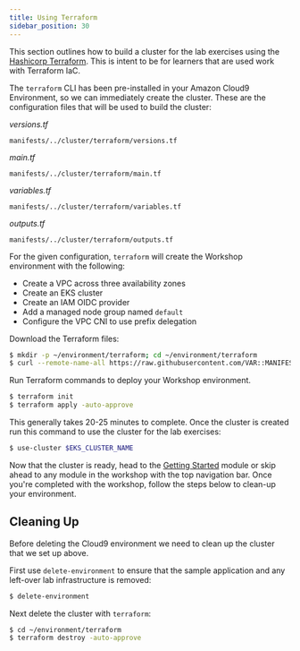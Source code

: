 ```yaml
---
title: Using Terraform
sidebar_position: 30
---
```


This section outlines how to build a cluster for the lab exercises using the [Hashicorp Terraform](https://developer.hashicorp.com/terraform). This is intent to be for learners that are used work with Terraform IaC.

The `terraform` CLI has been pre-installed in your Amazon Cloud9 Environment, so we can immediately create the cluster. These are the configuration files that will be used to build the cluster:

*versions.tf*
```file hidePath=true
manifests/../cluster/terraform/versions.tf
```

*main.tf*
```file hidePath=true
manifests/../cluster/terraform/main.tf
```

*variables.tf*
```file hidePath=true
manifests/../cluster/terraform/variables.tf
```

*outputs.tf*
```file hidePath=true
manifests/../cluster/terraform/outputs.tf
```

For the given configuration, `terraform` will create the Workshop environment with the following:
- Create a VPC across three availability zones
- Create an EKS cluster
- Create an IAM OIDC provider
- Add a managed node group named `default`
- Configure the VPC CNI to use prefix delegation

Download the Terraform files:

```bash test=false
$ mkdir -p ~/environment/terraform; cd ~/environment/terraform
$ curl --remote-name-all https://raw.githubusercontent.com/VAR::MANIFESTS_OWNER/VAR::MANIFESTS_REPOSITORY/VAR::MANIFESTS_REF/cluster/terraform/{main.tf,variables.tf,versions.tf,outputs.tf}
```

Run Terraform commands to deploy your Workshop environment.

```bash test=false
$ terraform init
$ terraform apply -auto-approve
```

This generally takes 20-25 minutes to complete. Once the cluster is created run this command to use the cluster for the lab exercises:

```bash test=false
$ use-cluster $EKS_CLUSTER_NAME
```

Now that the cluster is ready, head to the [Getting Started](/docs/introduction/getting-started) module or skip ahead to any module in the workshop with the top navigation bar. Once you're completed with the workshop, follow the steps below to clean-up your environment.

## Cleaning Up

Before deleting the Cloud9 environment we need to clean up the cluster that we set up above.

First use `delete-environment` to ensure that the sample application and any left-over lab infrastructure is removed:

```bash test=false
$ delete-environment
```

Next delete the cluster with `terraform`:

```bash test=false
$ cd ~/environment/terraform
$ terraform destroy -auto-approve
```